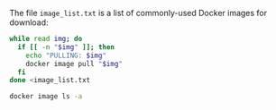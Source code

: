 The file `image_list.txt` is a list of commonly-used Docker images for download:

```bash
while read img; do
  if [[ -n "$img" ]]; then
    echo "PULLING: $img"
    docker image pull "$img"
  fi
done <image_list.txt

docker image ls -a
```

